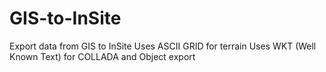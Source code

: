 # GIS-to-InSite
Export data from GIS to InSite
Uses ASCII GRID for terrain
Uses WKT (Well Known Text) for COLLADA and Object export

